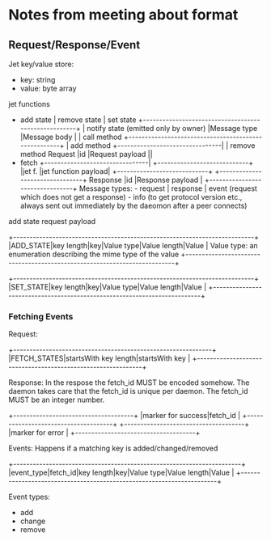 # Notes from  meeting about format

## Request/Response/Event
  
  Jet key/value store:
  - key: string
  - value: byte array






   jet functions

   - add state
   | remove state
   | set state                              +-----------------------------------------------------+
   | notify state (emitted only by owner)   |Message type        |Message body                    |
   | call method                            +-----------------------------------------------------+
   | add method                                                  +--------------------------------|
   | remove method                               Request         |id |Request payload            ||
   - fetch                                                       +--------------------------------|
                                                                     +----------------------------+
                                                                     |jet f. |jet function payload|
                                                                     +----------------------------+
                                                                 +--------------------------------+
                                                  Response       |id  |Response payload           |
                                                                 +--------------------------------+
                      Message types:
                      - request
                      | response
                      | event (request which does not get a response)
                      - info (to get protocol version etc., always sent out immediately by the daeomon after a peer connects)





add state request payload

+--------------------------------------------------------------------------+
|ADD_STATE|key length|key|Value type|Value length|Value                    |         Value type: an enumeration describing the mime type of the value
+--------------------------------------------------------------------------+

+--------------------------------------------------------------------------+
|SET_STATE|key length|key|Value type|Value length|Value                    |
+--------------------------------------------------------------------------+


### Fetching Events


Request:

+-------------------------------------------------------------+
|FETCH_STATES|startsWith key length|startsWith key            |
+-------------------------------------------------------------+

Response: In the respose the fetch_id MUST be encoded somehow. The daemon takes care that the fetch_id is unique per daemon. The fetch_id MUST be an integer number.

+-------------------------------------+
|marker for success|fetch_id          |
+-------------------------------------+
+-------------------------------------+
|marker for error                     |
+-------------------------------------+

Events: Happens if a matching key is added/changed/removed

+----------------------------------------------------------------------+
|event_type|fetch_id|key length|key|Value type|Value length|Value      |
+----------------------------------------------------------------------+

  Event types:
  - add
  - change
  - remove
